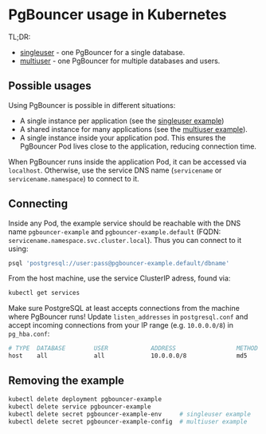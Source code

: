 PgBouncer usage in Kubernetes
=============================

TL;DR:

* [singleuser](https://github.com/edoburu/docker-pgbouncer/tree/master/examples/kubernetes/singleuser) - one PgBouncer for a single database.
* [multiuser](https://github.com/edoburu/docker-pgbouncer/tree/master/examples/kubernetes/multiuser) - one PgBouncer for multiple databases and users.

Possible usages
---------------

Using PgBouncer is possible in different situations:

* A single instance per application (see the [singleuser example](https://github.com/edoburu/docker-pgbouncer/tree/master/examples/kubernetes/singleuser))
* A shared instance for many applications (see the [multiuser example](https://github.com/edoburu/docker-pgbouncer/tree/master/examples/kubernetes/multiuser)).
* A single instance inside your application pod. This ensures the PgBouncer Pod lives close to the application, reducing connection time.

When PgBouncer runs inside the application Pod, it can be accessed via `localhost`. Otherwise, use the service DNS name (`servicename` or `servicename.namespace`) to connect to it.

Connecting
----------

Inside any Pod, the example service should be reachable with the DNS name `pgbouncer-example` and `pgbouncer-example.default` (FQDN: `servicename.namespace.svc.cluster.local`). Thus you can connect to it using:

```sh
psql 'postgresql://user:pass@pgbouncer-example.default/dbname'
```

From the host machine, use the service ClusterIP adress, found via:

```sh
kubectl get services
```

Make sure PostgreSQL at least accepts connections from the machine where PgBouncer runs! Update `listen_addresses` in `postgresql.conf` and accept incoming connections from your IP range (e.g. `10.0.0.0/8`) in `pg_hba.conf`:

```sh
# TYPE  DATABASE        USER            ADDRESS                 METHOD
host    all             all             10.0.0.0/8              md5
```

Removing the example
---------------------

```sh
kubectl delete deployment pgbouncer-example
kubectl delete service pgbouncer-example
kubectl delete secret pgbouncer-example-env     # singleuser example
kubectl delete secret pgbouncer-example-config  # multiuser example
```
